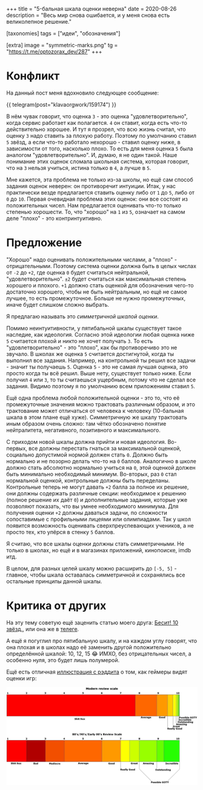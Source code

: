 +++
title = "5-бальная шкала оценки неверна"
date = 2020-08-26
description = "Весь мир снова ошибается, и у меня снова есть великолепное решение."

[taxonomies]
tags = ["идеи", "обозначения"]

[extra]
image = "symmetric-marks.png"
tg = "https://t.me/optozorax_dev/287"
+++

# Конфликт

На данный пост меня вдохновило следующее сообщение: 

{{ telegram(post="klavaorgwork/159174") }}

В нём чувак говорит, что оценка `3` - это оценка "удовлетворительно", когда сервис работает как полагается. `4` он ставит, когда есть что-то действительно хорошее. И тут я прозрел, что всю жизнь считал, что оценку `3` надо ставить за плохую работу. Поэтому по умолчанию ставил `5` звёзд, а если что-то работало нехорошо - ставил оценку ниже, в зависимости от того, насколько плохо. То есть для меня оценка `5` была аналогом "удовлетворительно". И, думаю, я не один такой. Наше понимание этих оценок сломала школьная система, которая говорит, что на `3` нельзя учиться, истина только в `4`, а лучше в `5`. 

Мне кажется, эта проблема не только из-за школы, но ещё сам способ задания оценок неверен: он противоречит интуиции. Итак, у нас практически везде предлагается ставить оценку либо от `1` до `5`, либо от `0` до `10`. Первая очевидная проблема этих оценок: они все состоят из положительных чисел. Нам предлагается оценивать что-то только степенью хорошести. То, что "хорошо" на `1` из `5`, означает на самом деле "плохо" - это контринтуитивно.

# Предложение

"Хорошо" надо оценивать положительными числами, а "плохо" - отрицательными. Поэтому система оценки должна быть в целых числах от `-2` до `+2`, где оценка `0` будет считаться нейтральной, "удовлетворительно". `±2` будет считаться как максимальная степень хорошего и плохого. `+1` должно стать оценкой для обозначения чего-то достаточно хорошего, чтобы не быть нейтральным, но ещё не самое лучшее, то есть промежуточное. Больше не нужно промежуточных, иначе будет слишком сложно выбрать.

Я предлагаю называть это _симметричной шкалой оценки_.

Помимо неинтуитивности, у пятибальной шкалы существует такое наследие, как идеология. Согласно этой идеологии любая оценка ниже `5` считается плохой и никто не хочет получать `3`. То есть "удовлетворительно" - это "плохо", как бы противоречиво это не звучало. В школах же оценка `5` считается достигнутой, когда ты выполнил все задания. Например, на контрольной ты решил все задачи - значит ты получаешь `5`. Оценка `5` - это не самая лучшая оценка, это просто когда ты всё решил. Выше нету, существует только ниже. Если получил `4` или `3`, то ты считаешься ущербным, потому что не сделал все задания. Видимо поэтому я по умолчанию всем приложениям ставил `5`.

Ещё одна проблема любой положительной оценки - это то, что её промежуточные значения можно трактовать различным образом, и это трактование может отличаться от человека к человеку (10-бальная шкала в этом плане ещё хуже). Симметричную же шкалу трактовать иным образом очень сложно: там чётко обозначено понятие нейтралитета, негативного, позитивного и максимального.

С приходом новой шкалы должна прийти и новая идеология. Во-первых, все должны перестать гнаться за максимальной оценкой, социально допустимой нормой должен стать `0`. Должно быть нормально и не позорно делать что-то на `0` баллов. Аналогично в школе должно стать абсолютно нормально учиться на `0`, этой оценкой должен быть минимально необходимый минимум. Во-вторых, раз `0` стал нормальной оценкой, контрольные должны быть переделаны. Контрольные теперь не могут давать `+2` балла за полное их решение, они должны содержать различные секции: необходимое к решению (полное решение их даёт `0`) и дополнительные задания, которые уже позволяют показать, что вы умнее необходимого минимума. Для получения оценки `+2` должны даваться задачи, по сложности сопоставимые с профильными лицеями или олимпиадами. Так у школ появится возможность оценивать сверхпреуспевающих учеников, а не просто тех, кто упёрся в стенку `5` баллов.

Я считаю, что все шкалы оценки должны стать симметричными. Не только в школах, но ещё и в магазинах приложений, кинопоиске, imdb итд.

В целом, для разных целей шкалу можно расширить до `[-5, 5]` - главное, чтобы шкала оставалась симметричной и сохранялись все остальные принципы данной шкалы.

# Критика от других

На эту тему советую ещё заценить статью моего друга: [Бесит! 10 звёзд.](https://telegra.ph/steloj-10-20), или она же в [телеге](https://t.me/bpblog/111).

А ещё я погуглил про пятибальную шкалу, и на каждом углу говорят, что она плохая и в школах надо её заменить другой положительно определённой шкалой: 10, 12, 15 😂 ИМХО, без отрицательных чисел, а особенно нуля, это будет лишь полумерой.

Ещё есть отличная [иллюстрация с рэддита](https://www.reddit.com/r/gaming/comments/ky7lqq/how_gamers_see_review_scores_now/) о том, как геймеры видят оценки игр:

![](gamer-marks.jpg)
